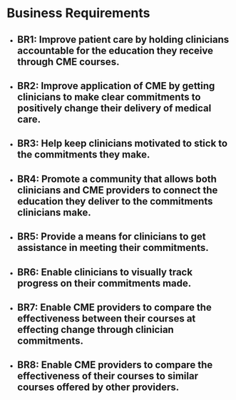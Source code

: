 # Business Requirements

- BR1: Improve patient care by holding clinicians accountable for the education they receive through CME courses.
  - 
- BR2: Improve application of CME by getting clinicians to make clear commitments to positively change their delivery of medical care.
  - 
- BR3: Help keep clinicians motivated to stick to the commitments they make.
  - 
- BR4: Promote a community that allows both clinicians and CME providers to connect the education they deliver to the commitments clinicians make.
  -
- BR5: Provide a means for clinicians to get assistance in meeting their commitments.
  - 
- BR6: Enable clinicians to visually track progress on their commitments made.
  - 
- BR7: Enable CME providers to compare the effectiveness between their courses at effecting change through clinician commitments.
  - 
- BR8: Enable CME providers to compare the effectiveness of their courses to similar courses offered by other providers.
  -

